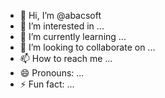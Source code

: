 - 👋 Hi, I’m @abacsoft
- 👀 I’m interested in ...
- 🌱 I’m currently learning ...
- 💞️ I’m looking to collaborate on ...
- 📫 How to reach me ...
- 😄 Pronouns: ...
- ⚡ Fun fact: ...

<!---
abacsoft/abacsoft is a ✨ special ✨ repository because its `README.md` (this file) appears on your GitHub profile.
You can click the Preview link to take a look at your changes.
--->

